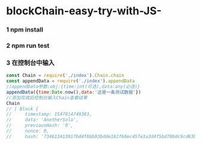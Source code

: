 # blockChain-easy-try-with-JS-

### 1 npm install

### 2 npm run test

### 3 在控制台中输入 
```javascript
const Chain = require('./index').Chain.chain
const appendData = require('./index').appendData
//appendData参数:obj:{time:int(可选),data:any(必选)}
appendData({time:Date.now(),data:'这是一条测试数据'})
//添加完成后控制台输入Chain查看结果
Chain
// [ Block {
//     timestamp: 1547014749383,
//     data: 'AnotherSola',
//     previousHash: '0',
//     nonce: 0,
//     hash: '734613413917bd4f86b93bdde182f60ec457e3a3d4f5bd79bdc9cd63b6bfa481' } ]
```

